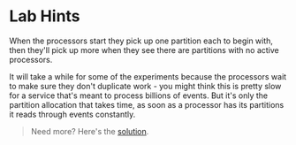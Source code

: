 # Lab Hints

When the processors start they pick up one partition each to begin with, then they'll pick up more when they see there are partitions with no active processors.

It will take a while for some of the experiments because the processors wait to make sure they don't duplicate work - you might think this is pretty slow for a service that's meant to process billions of events. But it's only the partition allocation that takes time, as soon as a processor has its partitions it reads through events constantly.

> Need more? Here's the [solution](solution.md).